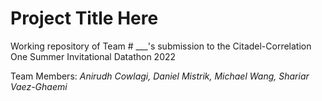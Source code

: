 # Project Title Here
Working repository of Team # ___'s submission to the Citadel-Correlation One Summer Invitational Datathon 2022

Team Members: *Anirudh Cowlagi, Daniel Mistrik, Michael Wang, Shariar Vaez-Ghaemi* 
